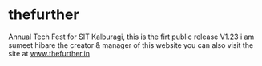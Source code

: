 # thefurther
Annual Tech Fest for SIT Kalburagi,
this is the firt public release V1.23
i am sumeet hibare the creator & manager of this website
you can also visit the site at www.thefurther.in
